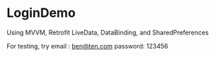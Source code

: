 # LoginDemo
Using MVVM, Retrofit LiveData, DataBinding, and SharedPreferences

For testing, try 
email : ben@ten.com
password: 123456
